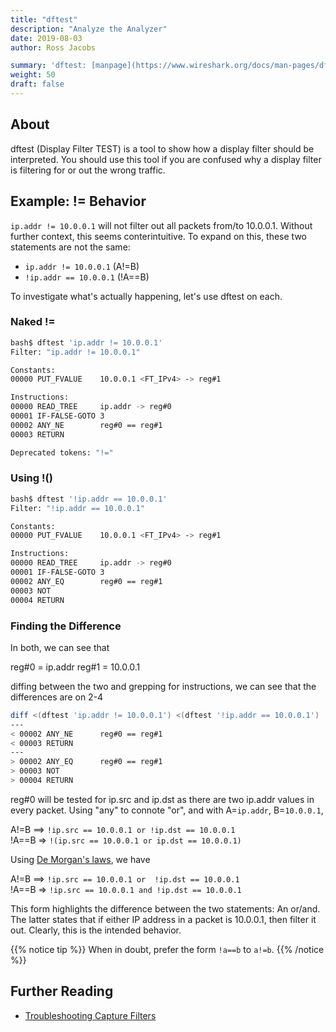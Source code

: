 ```yaml
---
title: "dftest"
description: "Analyze the Analyzer"
date: 2019-08-03
author: Ross Jacobs

summary: 'dftest: [manpage](https://www.wireshark.org/docs/man-pages/dftest.html) | [code](https://github.com/wireshark/wireshark/blob/master/dftest.c)'
weight: 50
draft: false
---
```


## About

dftest (Display Filter TEST) is a tool to show how a display filter should be interpreted.
You should use this tool if you are confused why a display filter is filtering for or out the wrong traffic.

## Example: != Behavior

`ip.addr != 10.0.0.1` will not filter out all packets from/to 10.0.0.1.
Without further context, this seems conterintuitive.
To expand on this, these two statements are not the same:

* `ip.addr != 10.0.0.1` (A!=B)
* `!ip.addr == 10.0.0.1` (!A==B)

To investigate what's actually happening, let's use dftest on each.

### Naked !=

```bash
bash$ dftest 'ip.addr != 10.0.0.1'
Filter: "ip.addr != 10.0.0.1"

Constants:
00000 PUT_FVALUE	10.0.0.1 <FT_IPv4> -> reg#1

Instructions:
00000 READ_TREE		ip.addr -> reg#0
00001 IF-FALSE-GOTO	3
00002 ANY_NE		reg#0 == reg#1
00003 RETURN

Deprecated tokens: "!="
```

### Using !()

```bash
bash$ dftest '!ip.addr == 10.0.0.1'
Filter: "!ip.addr == 10.0.0.1"

Constants:
00000 PUT_FVALUE	10.0.0.1 <FT_IPv4> -> reg#1

Instructions:
00000 READ_TREE		ip.addr -> reg#0
00001 IF-FALSE-GOTO	3
00002 ANY_EQ		reg#0 == reg#1
00003 NOT
00004 RETURN
```

### Finding the Difference

In both, we can see that

reg#0 = ip.addr
reg#1 = 10.0.0.1

diffing between the two and grepping for instructions, we can see that the differences are on 2-4

```bash
diff <(dftest 'ip.addr != 10.0.0.1') <(dftest '!ip.addr == 10.0.0.1') | grep -E ". 0000\d|---"
---
< 00002 ANY_NE		reg#0 == reg#1
< 00003 RETURN
---
> 00002 ANY_EQ		reg#0 == reg#1
> 00003 NOT
> 00004 RETURN
```

reg#0 will be tested for ip.src and ip.dst as there are two ip.addr values in every packet.
Using "any" to connote "or", and with A=`ip.addr`, B=`10.0.0.1`,

A!=B ==> `!ip.src == 10.0.0.1 or !ip.dst == 10.0.0.1`  
!A==B => `!(ip.src == 10.0.0.1 or ip.dst == 10.0.0.1)`

Using [De Morgan's laws](https://www.whitman.edu/mathematics/higher_math_online/section01.03.html), we have  

A!=B ==> `!ip.src == 10.0.0.1 or  !ip.dst == 10.0.0.1`  
!A==B => `!ip.src == 10.0.0.1 and !ip.dst == 10.0.0.1`

This form highlights the difference between the two statements: An or/and.
The latter states that if either IP address in a packet is 10.0.0.1, then filter it out.
Clearly, this is the intended behavior.

{{% notice tip %}}
When in doubt, prefer the form `!a==b` to `a!=b`.
{{% /notice %}}

## Further Reading

* [Troubleshooting Capture Filters](/capture/dumpcap#example-dumpcap-d)
